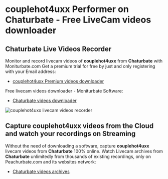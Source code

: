 # couplehot4uxx Performer on Chaturbate - Free LiveCam videos downloader

## Chaturbate Live Videos Recorder

Monitor and record livecam videos of **couplehot4uxx** from **Chaturbate** with Moniturbate.com
Get a premium trial for free by just and only registering with your Email address:
* [couplehot4uxx Premium videos downloader](https://moniturbate.com/request-demo-licence-key.html)

Free livecam videos downloader - Moniturbate Software:
* [Chaturbate videos downloader](https://moniturbate.com/moniturbate-download-software.html)

![couplehot4uxx livecam videos recorder](https://peachurnet.com/templates/moniturbate-software.png)


## Capture couplehot4uxx videos from the Cloud and watch your recordings on Streaming

Without the need of downloading a software, capture **couplehot4uxx** livecam videos from **Chaturbate** 100% online.
Watch Livecam archives from **Chaturbate** unlimitedly from thousands of existing recordings, only on Peachurbate.com and its websites network:
* [Chaturbate videos archives](https://peachurnet.com/)